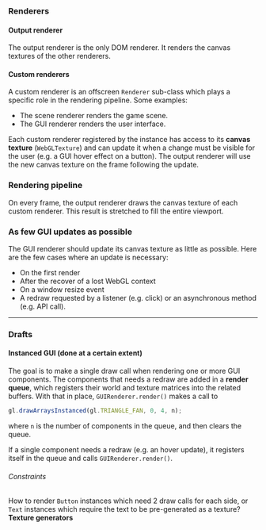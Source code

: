 ### Renderers

#### Output renderer

The output renderer is the only DOM renderer. It renders the canvas textures of the other renderers.

#### Custom renderers

A custom renderer is an offscreen `Renderer` sub-class which plays a specific role in the rendering pipeline. Some examples:
- The scene renderer renders the game scene.
- The GUI renderer renders the user interface.

Each custom renderer registered by the instance has access to its **canvas texture** (`WebGLTexture`) and can update it when a change must be visible for the user (e.g. a GUI hover effect on a button). The output renderer will use the new canvas texture on the frame following the update.

### Rendering pipeline

On every frame, the output renderer draws the canvas texture of each custom renderer. This result is stretched to fill the entire viewport.

### As few GUI updates as possible

The GUI renderer should update its canvas texture as little as possible. Here are the few cases where an update is necessary:
- On the first render
- After the recover of a lost WebGL context
- On a window resize event
- A redraw requested by a listener (e.g. click) or an asynchronous method (e.g. API call).

***

### Drafts

#### Instanced GUI (done at a certain extent)

The goal is to make a single draw call when rendering one or more GUI components.
The components that needs a redraw are added in a **render queue**, which registers their world and texture matrices into the related buffers.
With that in place, `GUIRenderer.render()` makes a call to
```js
gl.drawArraysInstanced(gl.TRIANGLE_FAN, 0, 4, n);
```
where `n` is the number of components in the queue, and then clears the queue.

If a single component needs a redraw (e.g. an hover update), it registers itself in the queue and calls `GUIRenderer.render()`.

###### Constraints

How to render `Button` instances which need 2 draw calls for each side, or `Text` instances which require the text to be pre-generated as a texture? **Texture generators**